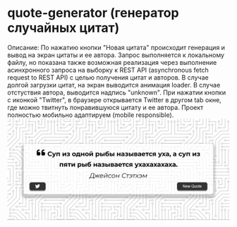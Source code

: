 # quote-generator (генератор случайных цитат)
Описание: По нажатию кнопки "Новая цитата" происходит генерация и вывод на экран цитаты и ее автора. 
Запрос выполняется к локальному файлу, но показана также возможная реализация через выполнение асинхронного запроса на выборку к REST API (asynchronous fetch request to REST API) с целью получения цитат и авторов.
В случае долгой загрузки цитат, на экран выводится анимация loader.
В случае отстуствия автора, выводится надпись "unknown".
При нажатии кнопки с иконкой "Twitter", в браузере открывается Twitter в другом tab окне, где можно твитнуть понравившуюся цитату и ее автора.
Проект полностью мобильно адаптируем (mobile responsible).
!['Скриншот проекта'](screenshot.PNG)